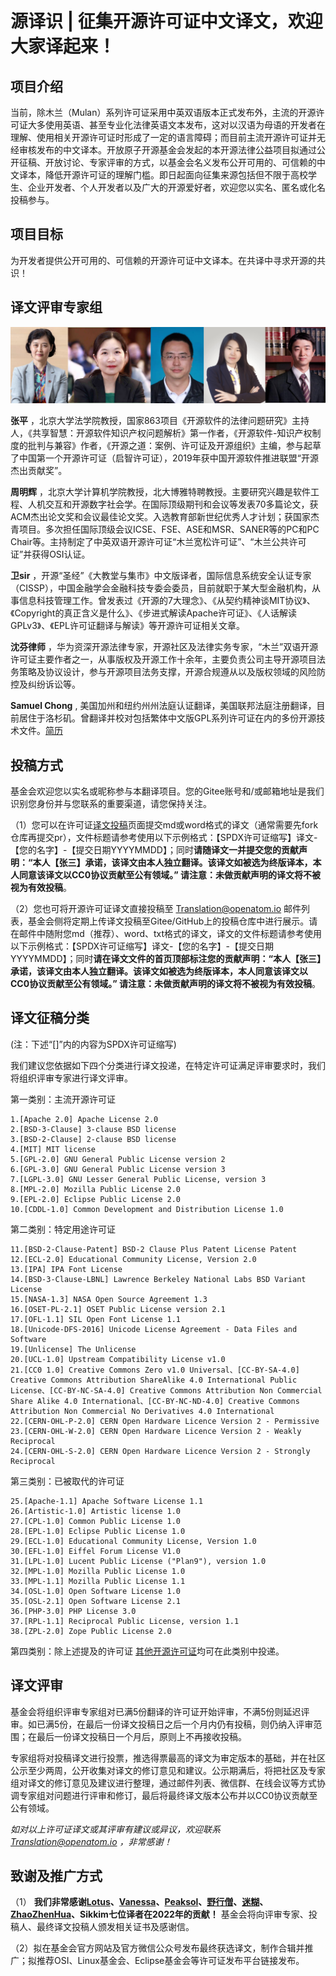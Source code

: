 # 源译识 | 征集开源许可证中文译文，欢迎大家译起来！

## 项目介绍
当前，除木兰（Mulan）系列许可证采用中英双语版本正式发布外，主流的开源许可证大多使用英语、甚至专业化法律英语文本发布，这对以汉语为母语的开发者在理解、使用相关开源许可证时形成了一定的语言障碍；而目前主流开源许可证并无经审核发布的中文译本。开放原子开源基金会发起的本开源法律公益项目拟通过公开征稿、开放讨论、专家评审的方式，以基金会名义发布公开可用的、可信赖的中文译本，降低开源许可证的理解门槛。即日起面向征集来源包括但不限于高校学生、企业开发者、个人开发者以及广大的开源爱好者，欢迎您以实名、匿名或化名投稿参与。

## 项目目标
为开发者提供公开可用的、可信赖的开源许可证中文译本。在共译中寻求开源的共识！

## 译文评审专家组

![输入图片说明](%E7%8E%B0%E6%9C%89%E8%AE%B8%E5%8F%AF%E8%AF%81%E8%AF%91%E6%96%87/%E4%B8%93%E5%AE%B6%E5%9B%A2%E7%85%A7%E7%89%87.png)

 **张平** ，北京大学法学院教授，国家863项目《开源软件的法律问题研究》主持人，《共享智慧：开源软件知识产权问题解析》第一作者，《开源软件-知识产权制度的批判与兼容》作者，《开源之道：案例、许可证及开源组织》主编，参与起草了中国第一个开源许可证（启智许可证），2019年获中国开源软件推进联盟“开源杰出贡献奖”。

 **周明辉** ，北京大学计算机学院教授，北大博雅特聘教授。主要研究兴趣是软件工程、人机交互和开源数字社会学。在国际顶级期刊和会议等发表70多篇论文，获ACM杰出论文奖和会议最佳论文奖。入选教育部新世纪优秀人才计划；获国家杰青项目。多次担任国际顶级会议ICSE、FSE、ASE和MSR、SANER等的PC和PC Chair等。主持制定了中英双语开源许可证“木兰宽松许可证”、“木兰公共许可证”并获得OSI认证。

 **卫sir** ，开源“圣经”《大教堂与集市》中文版译者，国际信息系统安全认证专家（CISSP），中国金融学会金融科技专委会委员，目前就职于某大型金融机构，从事信息科技管理工作。曾发表过《开源的7大理念》、《从契约精神谈MIT协议》、《Copyright的真正含义是什么》、《步进式解读Apache许可证》、《人话解读GPLv3》、《EPL许可证翻译与解读》等开源许可证相关文章。

 **沈芬律师** ，华为资深开源法律专家，开源社区及法律实务专家，“木兰”双语开源许可证主要作者之一，从事版权及开源工作十余年，主要负责公司主导开源项目法务策略及协议设计，参与开源项目法务支撑，开源合规遵从以及版权领域的风险防控及纠纷诉讼等。

 **Samuel Chong** , 美国加州和纽约州州法庭认证翻译，美国联邦法庭注册翻译，目前居住于洛杉矶。曾翻译并校对包括繁体中文版GPL系列许可证在内的多份开源技术文件。[简历](http://www.certifiedchinesetranslation.com/sc/Los-Angeles-Chong.html)

## 投稿方式

基金会欢迎您以实名或昵称参与本翻译项目。您的Gitee账号和/或邮箱地址是我们识别您身份并与您联系的重要渠道，请您保持关注。

（1）您可以在许可证[译文投稿](http://gitee.com/OpenAtomFoundation/legal-license-translation/tree/master/%E8%AF%91%E6%96%87%E6%8A%95%E7%A8%BF)页面提交md或word格式的译文（通常需要先fork仓库再提交pr），文件标题请参考使用以下示例格式：【SPDX许可证缩写】译文-【您的名字】-【提交日期YYYYMMDD】；同时**请随译文一并提交您的贡献声明：“本人【张三】承诺，该译文由本人独立翻译。该译文如被选为终版译本，本人同意该译文以CC0协议贡献至公有领域。” 请注意：未做贡献声明的译文将不被视为有效投稿**。

（2）您也可将开源许可证译文直接投稿至 Translation@openatom.io 邮件列表，基金会侧将定期上传译文投稿至Gitee/GitHub上的投稿仓库中进行展示。请在邮件中随附您md（推荐）、word、txt格式的译文，译文的文件标题请参考使用以下示例格式：【SPDX许可证缩写】译文-【您的名字】-【提交日期YYYYMMDD】；同时**请在译文文件的首页顶部标注您的贡献声明：“本人【张三】承诺，该译文由本人独立翻译。该译文如被选为终版译本，本人同意该译文以CC0协议贡献至公有领域。” 请注意：未做贡献声明的译文将不被视为有效投稿**。

## 译文征稿分类
(注：下述“[]”内的内容为SPDX许可证缩写)


我们建议您依据如下四个分类进行译文投递，在特定许可证满足评审要求时，我们将组织评审专家进行译文评审。

第一类别：主流开源许可证


```
1.[Apache 2.0] Apache License 2.0
2.[BSD-3-Clause] 3-clause BSD license
3.[BSD-2-Clause] 2-clause BSD license
4.[MIT] MIT license
5.[GPL-2.0] GNU General Public License version 2
6.[GPL-3.0] GNU General Public License version 3
7.[LGPL-3.0] GNU Lesser General Public License, version 3
8.[MPL-2.0] Mozilla Public License 2.0
9.[EPL-2.0] Eclipse Public License 2.0
10.[CDDL-1.0] Common Development and Distribution License 1.0

```

第二类别：特定用途许可证


```
11.[BSD-2-Clause-Patent] BSD-2 Clause Plus Patent License Patent
12.[ECL-2.0] Educational Community License, Version 2.0
13.[IPA] IPA Font License
14.[BSD-3-Clause-LBNL] Lawrence Berkeley National Labs BSD Variant License
15.[NASA-1.3] NASA Open Source Agreement 1.3
16.[OSET-PL-2.1] OSET Public License version 2.1
17.[OFL-1.1] SIL Open Font License 1.1
18.[Unicode-DFS-2016] Unicode License Agreement - Data Files and Software
19.[Unlicense] The Unlicense
20.[UCL-1.0] Upstream Compatibility License v1.0
21.[CC0 1.0] Creative Commons Zero v1.0 Universal、[CC-BY-SA-4.0] Creative Commons Attribution ShareAlike 4.0 International Public License、[CC-BY-NC-SA-4.0] Creative Commons Attribution Non Commercial Share Alike 4.0 International、[CC-BY-NC-ND-4.0] Creative Commons Attribution Non Commercial No Derivatives 4.0 International
22.[CERN-OHL-P-2.0] CERN Open Hardware Licence Version 2 - Permissive
23.[CERN-OHL-W-2.0] CERN Open Hardware Licence Version 2 - Weakly Reciprocal
24.[CERN-OHL-S-2.0] CERN Open Hardware Licence Version 2 - Strongly Reciprocal

```

第三类别：已被取代的许可证


```
25.[Apache-1.1] Apache Software License 1.1
26.[Artistic-1.0] Artistic license 1.0
27.[CPL-1.0] Common Public License 1.0
28.[EPL-1.0] Eclipse Public License 1.0
29.[ECL-1.0] Educational Community License, Version 1.0
30.[EFL-1.0] Eiffel Forum License V1.0
31.[LPL-1.0] Lucent Public License ("Plan9"), version 1.0
32.[MPL-1.0] Mozilla Public License 1.0
33.[MPL-1.1] Mozilla Public License 1.1
34.[OSL-1.0] Open Software License 1.0
35.[OSL-2.1] Open Software License 2.1
36.[PHP-3.0] PHP License 3.0
37.[RPL-1.1] Reciprocal Public License, version 1.1
38.[ZPL-2.0] Zope Public License 2.0
```


第四类别：除上述提及的许可证 [其他开源许可证](https://opensource.org/licenses/category)均可在此类别中投递。


## 译文评审
基金会将组织评审专家组对已满5份翻译的许可证开始评审，不满5份则延迟评审。如已满5份，在最后一份译文投稿日之后一个月内仍有投稿，则仍纳入评审范围；在最后一份译文投稿日一个月后，原则上不再接收投稿。

专家组将对投稿译文进行投票，推选得票最高的译文为审定版本的基础，并在社区公示至少两周，公开收集对译文的修订意见和建议。公示期满后，将把社区及专家组对译文的修订意见及建议进行整理，通过邮件列表、微信群、在线会议等方式协调专家组对问题进行评审和修订，最后将最终译文版本公布并以CC0协议贡献至公有领域。

 _如对以上许可证译文或其评审有建议或异议，欢迎联系 Translation@openatom.io ，非常感谢！_ 

## 致谢及推广方式
（1） **我们非常感谢[Lotus](http://gitee.com/heartoflight)、[Vanessa](http://gitee.com/vanessaguo)、[Peaksol](http://gitee.com/peaksol)、[野行僧](http://gitee.com/gzkoala)、[迷糊](http://gitee.com/xriqc)、[ZhaoZhenHua](http://gitee.com/richzhao409)、Sikkim七位译者在2022年的贡献！** 基金会将向评审专家、投稿人、最终译文投稿人颁发相关证书及感谢信。

（2）拟在基金会官方网站及官方微信公众号发布最终获选译文，制作合辑并推广；拟推荐OSI、Linux基金会、Eclipse基金会等许可证发布平台链接发布。
